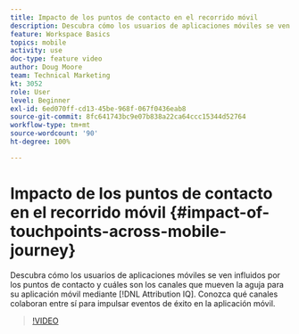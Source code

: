 ```yaml
---
title: Impacto de los puntos de contacto en el recorrido móvil
description: Descubra cómo los usuarios de aplicaciones móviles se ven influidos por los puntos de contacto y cuáles son los canales que mueven la aguja para su aplicación móvil mediante Attribution IQ. Conozca qué canales colaboran entre sí para impulsar eventos de éxito en la aplicación móvil.
feature: Workspace Basics
topics: mobile
activity: use
doc-type: feature video
author: Doug Moore
team: Technical Marketing
kt: 3052
role: User
level: Beginner
exl-id: 6ed070ff-cd13-45be-968f-067f0436eab8
source-git-commit: 8fc641743bc9e07b838a22ca64ccc15344d52764
workflow-type: tm+mt
source-wordcount: '90'
ht-degree: 100%

---
```


# Impacto de los puntos de contacto en el recorrido móvil {#impact-of-touchpoints-across-mobile-journey}

Descubra cómo los usuarios de aplicaciones móviles se ven influidos por los puntos de contacto y cuáles son los canales que mueven la aguja para su aplicación móvil mediante [!DNL Attribution IQ]. Conozca qué canales colaboran entre sí para impulsar eventos de éxito en la aplicación móvil.

>[!VIDEO](https://video.tv.adobe.com/v/27827/?quality=12&learn=on)

